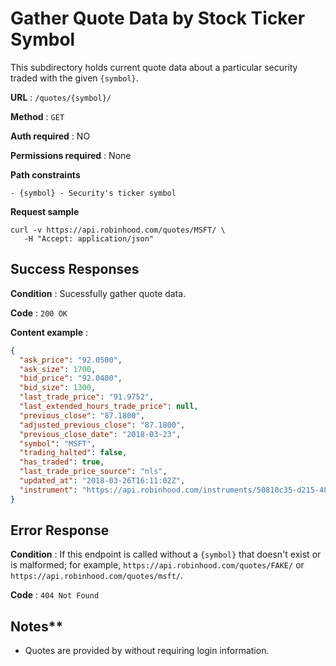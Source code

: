 # Gather Quote Data by Stock Ticker Symbol

This subdirectory holds current quote data about a particular security traded with the given `{symbol}`.

**URL** : `/quotes/{symbol}/`

**Method** : `GET`

**Auth required** : NO

**Permissions required** : None

**Path constraints**

    - {symbol} - Security's ticker symbol

**Request sample**

```
curl -v https://api.robinhood.com/quotes/MSFT/ \
   -H "Accept: application/json"
```   

## Success Responses

**Condition** : Sucessfully gather quote data.

**Code** : `200 OK`

**Content example** :

```json
{
  "ask_price": "92.0500",
  "ask_size": 1700,
  "bid_price": "92.0400",
  "bid_size": 1300,
  "last_trade_price": "91.9752",
  "last_extended_hours_trade_price": null,
  "previous_close": "87.1800",
  "adjusted_previous_close": "87.1800",
  "previous_close_date": "2018-03-23",
  "symbol": "MSFT",
  "trading_halted": false,
  "has_traded": true,
  "last_trade_price_source": "nls",
  "updated_at": "2018-03-26T16:11:02Z",
  "instrument": "https://api.robinhood.com/instruments/50810c35-d215-4866-9758-0ada4ac79ffa/"
}
```

## Error Response

**Condition** : If this endpoint is called without a `{symbol}` that doesn't exist or is malformed; for example, `https://api.robinhood.com/quotes/FAKE/` or `https://api.robinhood.com/quotes/msft/`.

**Code** : `404 Not Found`

## Notes**

* Quotes are provided by without requiring login information.
